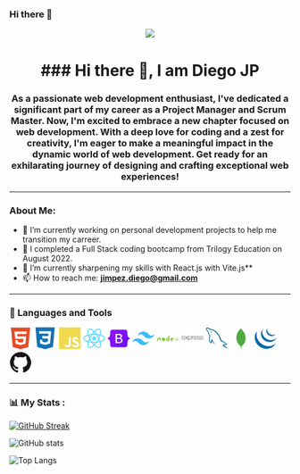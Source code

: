 ### Hi there 👋

<!--
**diegojimenez77/diegojimenez77** is a ✨ _special_ ✨ repository because its `README.md` (this file) appears on your GitHub profile.

Here are some ideas to get you started:

- 🔭 I’m currently working on ...
- 🌱 I’m currently learning ...
- 👯 I’m looking to collaborate on ...
- 🤔 I’m looking for help with ...
- 💬 Ask me about ...
- 📫 How to reach me: ...
- 😄 Pronouns: ...
- ⚡ Fun fact: ...
-->

<div id="header" align="center">
    <img src="https://media.tenor.com/RlEQW27o7dAAAAAC/donut-code.gif" width="200" />
    <h1 align="center">### Hi there 👋, I am Diego JP</h1>
    <h3 align="center">As a passionate web development enthusiast, I've dedicated a significant part of my career as a Project Manager and Scrum Master. Now, I'm excited to embrace a new chapter focused on web development. With a deep love for coding and a zest for creativity, I'm eager to make a meaningful impact in the dynamic world of web development. Get ready for an exhilarating journey of designing and crafting exceptional web experiences!</h3>
</div>

---

### About Me:
- 🔭 I’m currently working on personal development projects to help me transition my carreer.
- 🤔 I completed a Full Stack coding bootcamp from Trilogy Education on August 2022.
- 🌱 I’m currently sharpening my skills with React.js with Vite.js**
- 📫 How to reach me: **jimpez.diego@gmail.com**
  
---

<div align="left">
    <h3> &#128296; Languages and Tools </h3>
    <div>
        <img src="https://github.com/devicons/devicon/blob/master/icons/html5/html5-plain.svg" title="HTML5" width="40" height="40" />
        <img src="https://github.com/devicons/devicon/blob/master/icons/css3/css3-plain.svg" title="CSS3" width="40" height="40" />
        <img src="https://github.com/devicons/devicon/blob/master/icons/javascript/javascript-plain.svg" title="JavaScript" width="40" height="40" />
        <img src="https://github.com/devicons/devicon/blob/master/icons/react/react-original.svg" title="React" width="40" height="40" />
        <img src="https://github.com/devicons/devicon/blob/master/icons/bootstrap/bootstrap-original.svg" title="Bootstrap" width="40" height="40" />
        <img src="https://github.com/devicons/devicon/blob/master/icons/tailwindcss/tailwindcss-plain.svg" title="tailwind" width="40" height="40" />
        <img src="https://github.com/devicons/devicon/blob/master/icons/nodejs/nodejs-plain-wordmark.svg" title="node" width="40" height="40" />
        <img src="https://github.com/devicons/devicon/blob/master/icons/express/express-original-wordmark.svg" title="Exoress" width="40" height="40" />
        <img src="https://github.com/devicons/devicon/blob/master/icons/mysql/mysql-plain.svg" title="MySql" width="40" height="40" />
        <img src="https://github.com/devicons/devicon/blob/master/icons/mongodb/mongodb-plain.svg" title="Mongo" width="40" height="40" />
        <img src="https://github.com/devicons/devicon/blob/master/icons/jquery/jquery-plain.svg" title="Jquery" width="40" height="40" />
        <img src="https://github.com/devicons/devicon/blob/master/icons/github/github-original.svg" title="github" width="40" height="40" />
    </div>
</div>

---

###  &#128202; My Stats :

[![GitHub Streak](https://github-readme-streak-stats.herokuapp.com?user=diegojimenez77&theme=dark)](https://git.io/streak-stats)

![GitHub stats](https://github-readme-stats.vercel.app/api?username=diegojimenez77&show_icons=true&theme=radical)

![Top Langs](https://github-readme-stats.vercel.app/api/top-langs/?username=diegojimenez77&hide_progress=true)

